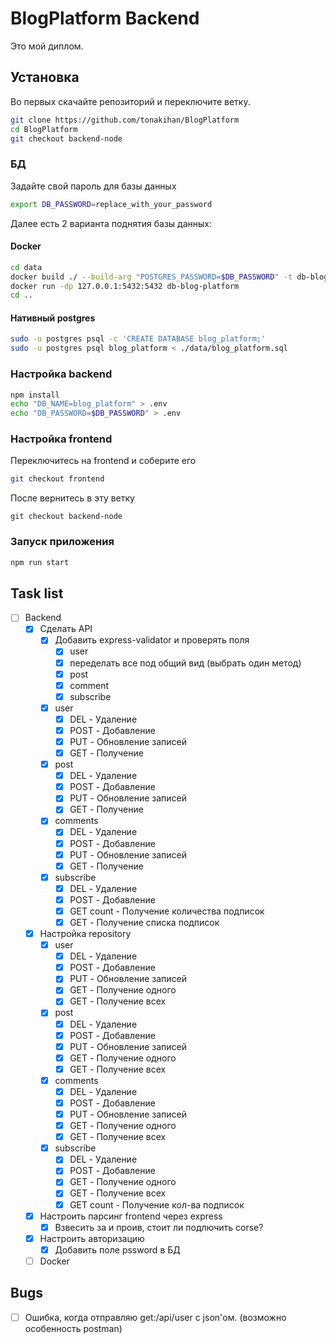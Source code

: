 # BlogPlatform Backend
Это мой диплом. 

## Установка 
Во первых скачайте репозиторий и переключите ветку.
```bash
git clone https://github.com/tonakihan/BlogPlatform
cd BlogPlatform
git checkout backend-node
```

### БД
Задайте свой пароль для базы данных
```bash
export DB_PASSWORD=replace_with_your_password
```
Далее есть 2 варианта поднятия базы данных:
#### Docker
```bash
cd data
docker build ./ --build-arg "POSTGRES_PASSWORD=$DB_PASSWORD" -t db-blog-platform
docker run -dp 127.0.0.1:5432:5432 db-blog-platform
cd ..
```
#### Нативный postgres
```bash
sudo -u postgres psql -c 'CREATE DATABASE blog_platform;'
sudo -u postgres psql blog_platform < ./data/blog_platform.sql
```

### Настройка backend
```bash
npm install
echo "DB_NAME=blog_platform" > .env
echo "DB_PASSWORD=$DB_PASSWORD" > .env
```

### Настройка frontend
Переключитесь на frontend и соберите его
```bash
git checkout frontend
```
После вернитесь в эту ветку
```
git checkout backend-node
```

### Запуск приложения
```bash
npm run start
```

## Task list
- [ ] Backend
  - [x] Сделать API
    - [x] Добавить express-validator и проверять поля
      - [x] user
      - [x] переделать все под общий вид (выбрать один метод)
      - [x] post
      - [x] comment
      - [x] subscribe
    - [x] user
      - [x] DEL - Удаление 
      - [x] POST - Добавление
      - [x] PUT - Обновление записей
      - [x] GET - Получение
    - [x] post
      - [x] DEL - Удаление 
      - [x] POST - Добавление
      - [x] PUT - Обновление записей
      - [x] GET - Получение
    - [x] comments
      - [x] DEL - Удаление 
      - [x] POST - Добавление
      - [x] PUT - Обновление записей
      - [x] GET - Получение
    - [x] subscribe
      - [x] DEL - Удаление 
      - [x] POST - Добавление
      - [x] GET count - Получение количества подписок
      - [x] GET - Получение списка подписок
  - [x] Настройка repository
    - [x] user
      - [x] DEL - Удаление 
      - [x] POST - Добавление
      - [x] PUT - Обновление записей
      - [x] GET - Получение одного
      - [x] GET - Получение всех
    - [x] post
      - [x] DEL - Удаление 
      - [x] POST - Добавление
      - [x] PUT - Обновление записей
      - [x] GET - Получение одного
      - [x] GET - Получение всех
    - [x] comments
      - [x] DEL - Удаление 
      - [x] POST - Добавление
      - [x] PUT - Обновление записей
      - [x] GET - Получение одного
      - [x] GET - Получение всех
    - [x] subscribe
      - [x] DEL - Удаление 
      - [x] POST - Добавление
      - [x] GET - Получение одного
      - [x] GET - Получение всех
      - [x] GET count - Получение кол-ва подписок
  - [x] Настроить парсинг frontend через express
    - [x] Взвесить за и проив, стоит ли подлючить corse?
  - [x] Настроить авторизацию
    - [x] Добавить поле pssword в БД
  - [ ] Docker

## Bugs
- [ ] Ошибка, когда отправляю get:/api/user с json'ом. (возможно особенность postman)

